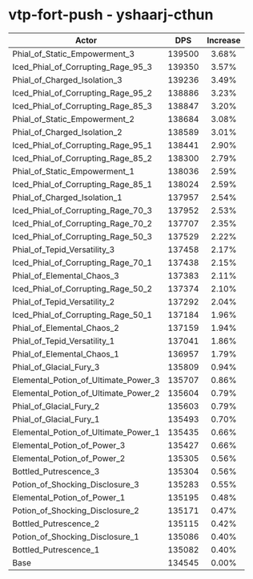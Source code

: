 # vtp-fort-push - yshaarj-cthun
| Actor | DPS | Increase |
|---|:---:|:---:|
|Phial_of_Static_Empowerment_3|139500|3.68%|
|Iced_Phial_of_Corrupting_Rage_95_3|139350|3.57%|
|Phial_of_Charged_Isolation_3|139236|3.49%|
|Iced_Phial_of_Corrupting_Rage_95_2|138886|3.23%|
|Iced_Phial_of_Corrupting_Rage_85_3|138847|3.20%|
|Phial_of_Static_Empowerment_2|138684|3.08%|
|Phial_of_Charged_Isolation_2|138589|3.01%|
|Iced_Phial_of_Corrupting_Rage_95_1|138441|2.90%|
|Iced_Phial_of_Corrupting_Rage_85_2|138300|2.79%|
|Phial_of_Static_Empowerment_1|138036|2.59%|
|Iced_Phial_of_Corrupting_Rage_85_1|138024|2.59%|
|Phial_of_Charged_Isolation_1|137957|2.54%|
|Iced_Phial_of_Corrupting_Rage_70_3|137952|2.53%|
|Iced_Phial_of_Corrupting_Rage_70_2|137707|2.35%|
|Iced_Phial_of_Corrupting_Rage_50_3|137529|2.22%|
|Phial_of_Tepid_Versatility_3|137458|2.17%|
|Iced_Phial_of_Corrupting_Rage_70_1|137438|2.15%|
|Phial_of_Elemental_Chaos_3|137383|2.11%|
|Iced_Phial_of_Corrupting_Rage_50_2|137374|2.10%|
|Phial_of_Tepid_Versatility_2|137292|2.04%|
|Iced_Phial_of_Corrupting_Rage_50_1|137184|1.96%|
|Phial_of_Elemental_Chaos_2|137159|1.94%|
|Phial_of_Tepid_Versatility_1|137041|1.86%|
|Phial_of_Elemental_Chaos_1|136957|1.79%|
|Phial_of_Glacial_Fury_3|135809|0.94%|
|Elemental_Potion_of_Ultimate_Power_3|135707|0.86%|
|Elemental_Potion_of_Ultimate_Power_2|135604|0.79%|
|Phial_of_Glacial_Fury_2|135603|0.79%|
|Phial_of_Glacial_Fury_1|135493|0.70%|
|Elemental_Potion_of_Ultimate_Power_1|135435|0.66%|
|Elemental_Potion_of_Power_3|135427|0.66%|
|Elemental_Potion_of_Power_2|135305|0.56%|
|Bottled_Putrescence_3|135304|0.56%|
|Potion_of_Shocking_Disclosure_3|135283|0.55%|
|Elemental_Potion_of_Power_1|135195|0.48%|
|Potion_of_Shocking_Disclosure_2|135171|0.47%|
|Bottled_Putrescence_2|135115|0.42%|
|Potion_of_Shocking_Disclosure_1|135086|0.40%|
|Bottled_Putrescence_1|135082|0.40%|
|Base|134545|0.00%|
